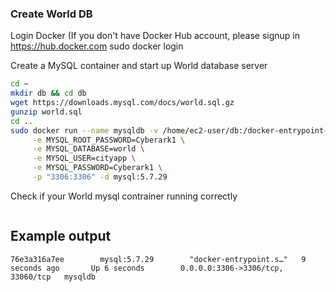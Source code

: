### Create World DB
Login Docker (If you don't have Docker Hub account, please signup in https://hub.docker.com
sudo docker login


Create a MySQL container and start up World database server

```bash
cd ~
mkdir db && cd db
wget https://downloads.mysql.com/docs/world.sql.gz
gunzip world.sql 
cd ..
sudo docker run --name mysqldb -v /home/ec2-user/db:/docker-entrypoint-initdb.d \
     -e MYSQL_ROOT_PASSWORD=Cyberark1 \
     -e MYSQL_DATABASE=world \
     -e MYSQL_USER=cityapp \
     -e MYSQL_PASSWORD=Cyberark1 \
     -p "3306:3306" -d mysql:5.7.29
```

Check if your World mysql contrainer running correctly
```sudo docker ps
```
Example output
-
``` 76e3a316a7ee        mysql:5.7.29        "docker-entrypoint.s…"   9 seconds ago       Up 6 seconds        0.0.0.0:3306->3306/tcp, 33060/tcp   mysqldb ```
